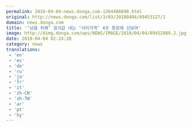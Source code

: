 ```yaml
---
permalink: 2018-04-04-news.donga.com-1364486690.html
original: http://news.donga.com/list/3/03/20180404/89453127/1
domain: news.donga.com
title: '‘남을 위해’ 음식값 내는 ‘사이가게’ 4곳 종로에 선보여'
image: http://dimg.donga.com/wps/NEWS/IMAGE/2018/04/04/89452989.2.jpg
date: 2018-04-04 02:24:20
category: news
translations: 
 - 'en'
 - 'es'
 - 'de'
 - 'ru'
 - 'ja'
 - 'fr'
 - 'it'
 - 'zh-CN'
 - 'zh-TW'
 - 'ar'
 - 'pt'
 - 'hy'
---
```


